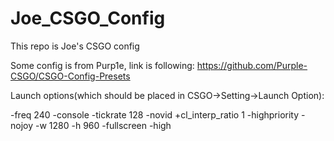# Joe_CSGO_Config
This repo is Joe's CSGO config

Some config is from Purp1e, link is following: https://github.com/Purple-CSGO/CSGO-Config-Presets

Launch options(which should be placed in CSGO->Setting->Launch Option):

-freq 240 -console -tickrate 128 -novid +cl_interp_ratio 1 -highpriority -nojoy -w 1280 -h 960 -fullscreen -high
